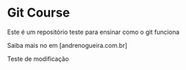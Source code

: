 # Git Course

Este é um repositório teste para ensinar como o git funciona

Saiba mais no em [andrenogueira.com.br]

Teste de modificação